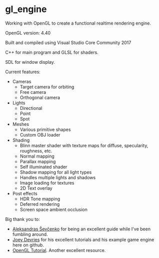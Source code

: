 # gl_engine

Working with OpenGL to create a functional realtime rendering engine.

OpenGL version: 4.40

Built and compiled using Visual Studio Core Community 2017

C++ for main program and GLSL for shaders.

SDL for window display.

Current features:
 - Cameras
    - Target camera for orbiting
    - Free camera
    - Orthogonal camera
 - Lights
    - Directional
    - Point
    - Spot
 - Meshes
    - Various primitive shapes
    - Custom OBJ loader
 - Shading
    - Blinn master shader with texture maps for diffuse, specularity, roughness, etc.
    - Normal mapping
    - Parallax mapping
    - Self illuminated shader
    - Shadow mapping for all light types
    - Handles multiple lights and shadows
    - Image loading for textures
    - 2D Text overlay
 - Post effects
    - HDR Tone mapping
    - Deferred rendering
    - Screen space ambient occlusion
    
Big thank you to:
  - [Aleksandras Ševčenko](https://github.com/Coldberg) for being an excellent guide while I've been fumbling around.
  - [Joey Devries](https://joeydevries.com/#home) for his excellent tutorials and his example game engine here on github.
  - [OpenGL Tutorial](http://www.opengl-tutorial.org/). Another excellent resource.
